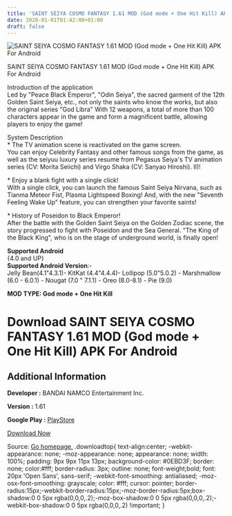 ```yaml
---
title: 'SAINT SEIYA COSMO FANTASY 1.61 MOD (God mode + One Hit Kill) APK For Android'
date: 2020-01-01T01:42:00+01:00
draft: false
---
```


![SAINT SEIYA COSMO FANTASY 1.61 MOD (God mode + One Hit Kill) APK For Android](https://i0.wp.com/apkhome.net/wp-content/uploads/2019/11/SAINT-SEIYA-COSMO-FANTASY.png "SAINT SEIYA COSMO FANTASY 1.61 MOD (God mode + One Hit Kill) APK For Android")

  

SAINT SEIYA COSMO FANTASY 1.61 MOD (God mode + One Hit Kill) APK For Android

Introduction of the application  
Led by "Peace Black Emperor", "Odin Seiya", the sacred garment of the 12th Golden Saint Seiya, etc., not only the saints who know the works, but also the original series "God Libra" With 12 weapons, a total of more than 100 characters appear in the game and form a magnificent battle, allowing players to enjoy the game!

System Description  
\* The TV animation scene is reactivated on the game screen.  
You can enjoy Celebrity Fantasy and other famous songs from the game, as well as the seiyuu luxury series resume from Pegasus Seiya's TV animation series (CV: Morita Seiichi) and Virgo Shaka (CV: Sanyao Hiroshi). II)!

\* Enjoy a blank fight with a single click!  
With a single click, you can launch the famous Saint Seiya Nirvana, such as Tianma Meteor Fist, Plasma Lightspeed Boxing! And, with the new "Seventh Feeling Wake Up" feature, you can strengthen your favorite saints!

\* History of Poseidon to Black Emperor!  
After the battle with the Golden Saint Seiya on the Golden Zodiac scene, the story progressed to fight with Poseidon and the Sea General. "The King of the Black King", who is on the stage of underground world, is finally open!

**Supported Android**  
{4.0 and UP}  
**Supported Android Version**:-  
Jelly Bean(4.1"4.3.1)- KitKat (4.4"4.4.4)- Lollipop (5.0"5.0.2) - Marshmallow (6.0 - 6.0.1) - Nougat (7.0 " 7.1.1) - Oreo (8.0-8.1) - Pie (9.0)

**MOD TYPE: God mode + One Hit Kill**

Download SAINT SEIYA COSMO FANTASY 1.61 MOD (God mode + One Hit Kill) APK For Android
=====================================================================================

Additional Information
----------------------

**Developer :** BANDAI NAMCO Entertainment Inc.

**Version :** 1.61

**Google Play :** [PlayStore](https://play.google.com/store/apps/details?id=com.bandainamcoent.seiyazbtw)

  

[Download Now](https://store4app.co/post/saint-seiya-cosmo-fantasy-1-61-mod-god-mode-one-hit-kill-apk-for-android_1573751754)

  
Source: [Go homepage.](https://store4app.co/post/saint-seiya-cosmo-fantasy-1-61-mod-god-mode-one-hit-kill-apk-for-android_1573751754) .downloadtop{ text-align:center; -webkit-appearance: none; -moz-appearance: none; appearance: none; width: 100%; padding: 9px 9px 11px 13px; background-color: #0EBD3F; border: none; color:#fff; border-radius: 3px; outline: none; font-weight;bold; font: 20px 'Open Sans', sans-serif; -webkit-font-smoothing: antialiased; -moz-osx-font-smoothing: grayscale; color: #fff; cursor: pointer; border-radius:15px;-webkit-border-radius:15px;-moz-border-radius:5px;box-shadow:0 0 5px rgba(0,0,0,.2);-moz-box-shadow:0 0 5px rgba(0,0,0,.2);-webkit-box-shadow:0 0 5px rgba(0,0,0,.2) !important; }